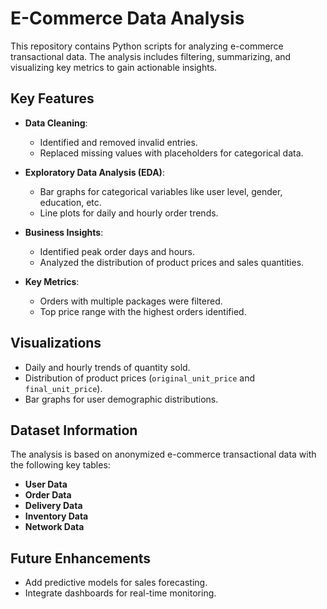 # E-Commerce Data Analysis

This repository contains Python scripts for analyzing e-commerce transactional data. The analysis includes filtering, summarizing, and visualizing key metrics to gain actionable insights. 

## Key Features

- **Data Cleaning**: 
  - Identified and removed invalid entries.
  - Replaced missing values with placeholders for categorical data.
  
- **Exploratory Data Analysis (EDA)**:
  - Bar graphs for categorical variables like user level, gender, education, etc.
  - Line plots for daily and hourly order trends.

- **Business Insights**:
  - Identified peak order days and hours.
  - Analyzed the distribution of product prices and sales quantities.

- **Key Metrics**:
  - Orders with multiple packages were filtered.
  - Top price range with the highest orders identified.

## Visualizations
- Daily and hourly trends of quantity sold.
- Distribution of product prices (`original_unit_price` and `final_unit_price`).
- Bar graphs for user demographic distributions.


## Dataset Information
The analysis is based on anonymized e-commerce transactional data with the following key tables:
- **User Data**
- **Order Data**
- **Delivery Data**
- **Inventory Data**
- **Network Data**

## Future Enhancements
- Add predictive models for sales forecasting.
- Integrate dashboards for real-time monitoring.

